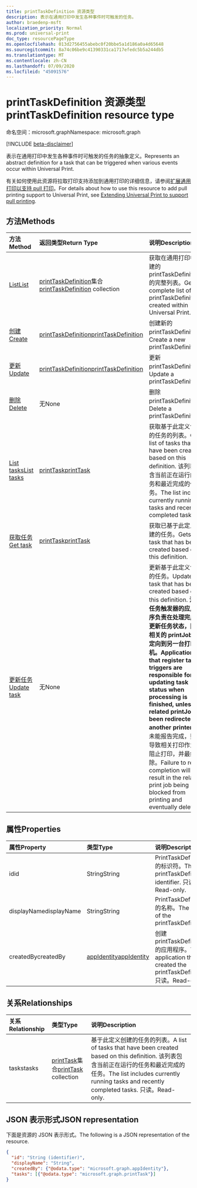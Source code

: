 ```yaml
---
title: printTaskDefinition 资源类型
description: 表示在通用打印中发生各种事件时可触发的任务。
author: braedenp-msft
localization_priority: Normal
ms.prod: universal-print
doc_type: resourcePageType
ms.openlocfilehash: 013d2756455abebc0f20bbe5a1d186a0a4d65648
ms.sourcegitcommit: 8a74c06be9c41390331ca1717efedc5b5a244db5
ms.translationtype: MT
ms.contentlocale: zh-CN
ms.lasthandoff: 07/09/2020
ms.locfileid: "45091576"
---
```

# <a name="printtaskdefinition-resource-type"></a><span data-ttu-id="e515a-103">printTaskDefinition 资源类型</span><span class="sxs-lookup"><span data-stu-id="e515a-103">printTaskDefinition resource type</span></span>

<span data-ttu-id="e515a-104">命名空间：microsoft.graph</span><span class="sxs-lookup"><span data-stu-id="e515a-104">Namespace: microsoft.graph</span></span>

[!INCLUDE [beta-disclaimer](../../includes/beta-disclaimer.md)]

<span data-ttu-id="e515a-105">表示在通用打印中发生各种事件时可触发的任务的抽象定义。</span><span class="sxs-lookup"><span data-stu-id="e515a-105">Represents an abstract definition for a task that can be triggered when various events occur within Universal Print.</span></span>

<span data-ttu-id="e515a-106">有关如何使用此资源将拉取打印支持添加到通用打印的详细信息，请参阅[扩展通用打印以支持 pull 打印](/graph/universal-print-concept-overview#extending-universal-print-to-support-pull-printing)。</span><span class="sxs-lookup"><span data-stu-id="e515a-106">For details about how to use this resource to add pull printing support to Universal Print, see [Extending Universal Print to support pull printing](/graph/universal-print-concept-overview#extending-universal-print-to-support-pull-printing).</span></span>

## <a name="methods"></a><span data-ttu-id="e515a-107">方法</span><span class="sxs-lookup"><span data-stu-id="e515a-107">Methods</span></span>

| <span data-ttu-id="e515a-108">方法</span><span class="sxs-lookup"><span data-stu-id="e515a-108">Method</span></span>       | <span data-ttu-id="e515a-109">返回类型</span><span class="sxs-lookup"><span data-stu-id="e515a-109">Return Type</span></span> | <span data-ttu-id="e515a-110">说明</span><span class="sxs-lookup"><span data-stu-id="e515a-110">Description</span></span> |
|:-------------|:------------|:------------|
| [<span data-ttu-id="e515a-111">List</span><span class="sxs-lookup"><span data-stu-id="e515a-111">List</span></span>](../api/print-list-taskdefinitions.md) | <span data-ttu-id="e515a-112">[printTaskDefinition](printtaskdefinition.md)集合</span><span class="sxs-lookup"><span data-stu-id="e515a-112">[printTaskDefinition](printtaskdefinition.md) collection</span></span> | <span data-ttu-id="e515a-113">获取在通用打印中创建的 printTaskDefinitions 的完整列表。</span><span class="sxs-lookup"><span data-stu-id="e515a-113">Get a complete list of printTaskDefinitions created within Universal Print.</span></span> |
| [<span data-ttu-id="e515a-114">创建</span><span class="sxs-lookup"><span data-stu-id="e515a-114">Create</span></span>](../api/print-post-taskdefinitions.md) | [<span data-ttu-id="e515a-115">printTaskDefinition</span><span class="sxs-lookup"><span data-stu-id="e515a-115">printTaskDefinition</span></span>](printtaskdefinition.md) | <span data-ttu-id="e515a-116">创建新的 printTaskDefinition。</span><span class="sxs-lookup"><span data-stu-id="e515a-116">Create a new printTaskDefinition.</span></span> |
| [<span data-ttu-id="e515a-117">更新</span><span class="sxs-lookup"><span data-stu-id="e515a-117">Update</span></span>](../api/print-update-taskdefinition.md) | [<span data-ttu-id="e515a-118">printTaskDefinition</span><span class="sxs-lookup"><span data-stu-id="e515a-118">printTaskDefinition</span></span>](printtaskdefinition.md) | <span data-ttu-id="e515a-119">更新 printTaskDefinition。</span><span class="sxs-lookup"><span data-stu-id="e515a-119">Update a printTaskDefinition.</span></span> |
| [<span data-ttu-id="e515a-120">删除</span><span class="sxs-lookup"><span data-stu-id="e515a-120">Delete</span></span>](../api/print-delete-taskdefinition.md) | <span data-ttu-id="e515a-121">无</span><span class="sxs-lookup"><span data-stu-id="e515a-121">None</span></span> | <span data-ttu-id="e515a-122">删除 printTaskDefinition。</span><span class="sxs-lookup"><span data-stu-id="e515a-122">Delete a printTaskDefinition.</span></span> |
| [<span data-ttu-id="e515a-123">List tasks</span><span class="sxs-lookup"><span data-stu-id="e515a-123">List tasks</span></span>](../api/printtaskdefinition-list-tasks.md) | [<span data-ttu-id="e515a-124">printTask</span><span class="sxs-lookup"><span data-stu-id="e515a-124">printTask</span></span>](printtask.md) | <span data-ttu-id="e515a-125">获取基于此定义创建的任务的列表。</span><span class="sxs-lookup"><span data-stu-id="e515a-125">Get a list of tasks that have been created based on this definition.</span></span> <span data-ttu-id="e515a-126">该列表包含当前正在运行的任务和最近完成的任务。</span><span class="sxs-lookup"><span data-stu-id="e515a-126">The list includes currently running tasks and recently completed tasks.</span></span> |
| [<span data-ttu-id="e515a-127">获取任务</span><span class="sxs-lookup"><span data-stu-id="e515a-127">Get task</span></span>](../api/printtask-get.md) | [<span data-ttu-id="e515a-128">printTask</span><span class="sxs-lookup"><span data-stu-id="e515a-128">printTask</span></span>](printtask.md) | <span data-ttu-id="e515a-129">获取已基于此定义创建的任务。</span><span class="sxs-lookup"><span data-stu-id="e515a-129">Gets a task that has been created based on this definition.</span></span> |
| [<span data-ttu-id="e515a-130">更新任务</span><span class="sxs-lookup"><span data-stu-id="e515a-130">Update task</span></span>](../api/printtaskdefinition-update-task.md) | <span data-ttu-id="e515a-131">无</span><span class="sxs-lookup"><span data-stu-id="e515a-131">None</span></span> | <span data-ttu-id="e515a-132">更新基于此定义创建的任务。</span><span class="sxs-lookup"><span data-stu-id="e515a-132">Update a task that has been created based on this definition.</span></span> <span data-ttu-id="e515a-133">**注册任务触发器的应用程序负责在处理完成后更新任务状态，除非相关的 printJob 已重定向到另一台打印机。**</span><span class="sxs-lookup"><span data-stu-id="e515a-133">**Applications that register task triggers are responsible for updating task status when processing is finished, unless the related printJob has been redirected to another printer.**</span></span> <span data-ttu-id="e515a-134">若未能报告完成，则会导致相关打印作业被阻止打印，并最终删除。</span><span class="sxs-lookup"><span data-stu-id="e515a-134">Failure to report completion will result in the related print job being blocked from printing and eventually deleted.</span></span> |

## <a name="properties"></a><span data-ttu-id="e515a-135">属性</span><span class="sxs-lookup"><span data-stu-id="e515a-135">Properties</span></span>
| <span data-ttu-id="e515a-136">属性</span><span class="sxs-lookup"><span data-stu-id="e515a-136">Property</span></span>     | <span data-ttu-id="e515a-137">类型</span><span class="sxs-lookup"><span data-stu-id="e515a-137">Type</span></span>        | <span data-ttu-id="e515a-138">说明</span><span class="sxs-lookup"><span data-stu-id="e515a-138">Description</span></span> |
|:-------------|:------------|:------------|
|<span data-ttu-id="e515a-139">id</span><span class="sxs-lookup"><span data-stu-id="e515a-139">id</span></span>|<span data-ttu-id="e515a-140">String</span><span class="sxs-lookup"><span data-stu-id="e515a-140">String</span></span>|<span data-ttu-id="e515a-141">PrintTaskDefinition 的标识符。</span><span class="sxs-lookup"><span data-stu-id="e515a-141">The printTaskDefinition's identifier.</span></span> <span data-ttu-id="e515a-142">只读。</span><span class="sxs-lookup"><span data-stu-id="e515a-142">Read-only.</span></span>|
|<span data-ttu-id="e515a-143">displayName</span><span class="sxs-lookup"><span data-stu-id="e515a-143">displayName</span></span>|<span data-ttu-id="e515a-144">String</span><span class="sxs-lookup"><span data-stu-id="e515a-144">String</span></span>|<span data-ttu-id="e515a-145">PrintTaskDefinition 的名称。</span><span class="sxs-lookup"><span data-stu-id="e515a-145">The name of the printTaskDefinition.</span></span>|
|<span data-ttu-id="e515a-146">createdBy</span><span class="sxs-lookup"><span data-stu-id="e515a-146">createdBy</span></span>|[<span data-ttu-id="e515a-147">appIdentity</span><span class="sxs-lookup"><span data-stu-id="e515a-147">appIdentity</span></span>](appidentity.md)|<span data-ttu-id="e515a-148">创建 printTaskDefinition 的应用程序。</span><span class="sxs-lookup"><span data-stu-id="e515a-148">The application that created the printTaskDefinition.</span></span> <span data-ttu-id="e515a-149">只读。</span><span class="sxs-lookup"><span data-stu-id="e515a-149">Read-only.</span></span>|

## <a name="relationships"></a><span data-ttu-id="e515a-150">关系</span><span class="sxs-lookup"><span data-stu-id="e515a-150">Relationships</span></span>
| <span data-ttu-id="e515a-151">关系</span><span class="sxs-lookup"><span data-stu-id="e515a-151">Relationship</span></span> | <span data-ttu-id="e515a-152">类型</span><span class="sxs-lookup"><span data-stu-id="e515a-152">Type</span></span>        | <span data-ttu-id="e515a-153">说明</span><span class="sxs-lookup"><span data-stu-id="e515a-153">Description</span></span> |
|:-------------|:------------|:------------|
|<span data-ttu-id="e515a-154">tasks</span><span class="sxs-lookup"><span data-stu-id="e515a-154">tasks</span></span>|<span data-ttu-id="e515a-155">[printTask](printtask.md)集合</span><span class="sxs-lookup"><span data-stu-id="e515a-155">[printTask](printtask.md) collection</span></span>|<span data-ttu-id="e515a-156">基于此定义创建的任务的列表。</span><span class="sxs-lookup"><span data-stu-id="e515a-156">A list of tasks that have been created based on this definition.</span></span> <span data-ttu-id="e515a-157">该列表包含当前正在运行的任务和最近完成的任务。</span><span class="sxs-lookup"><span data-stu-id="e515a-157">The list includes currently running tasks and recently completed tasks.</span></span> <span data-ttu-id="e515a-158">只读。</span><span class="sxs-lookup"><span data-stu-id="e515a-158">Read-only.</span></span>|

## <a name="json-representation"></a><span data-ttu-id="e515a-159">JSON 表示形式</span><span class="sxs-lookup"><span data-stu-id="e515a-159">JSON representation</span></span>

<span data-ttu-id="e515a-160">下面是资源的 JSON 表示形式。</span><span class="sxs-lookup"><span data-stu-id="e515a-160">The following is a JSON representation of the resource.</span></span>

<!-- {
  "blockType": "resource",
  "optionalProperties": [

  ],
  "@odata.type": "microsoft.graph.printTaskDefinition",
  "keyProperty": "id",
  "baseType":"microsoft.graph.entity"
}-->

```json
{
  "id": "String (identifier)",
  "displayName": "String",
  "createdBy": {"@odata.type": "microsoft.graph.appIdentity"},
  "tasks": [{"@odata.type": "microsoft.graph.printTask"}]
}

```

<!-- uuid: 8fcb5dbc-d5aa-4681-8e31-b001d5168d79
2015-10-25 14:57:30 UTC -->
<!-- {
  "type": "#page.annotation",
  "description": "printTaskDefinition resource",
  "keywords": "",
  "section": "documentation",
  "tocPath": ""
}-->